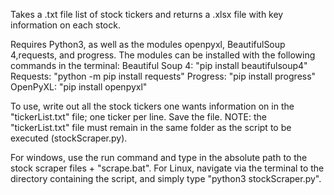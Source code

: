 Takes a .txt file list of stock tickers and returns a .xlsx file with key information on each stock.

Requires Python3, as well as the modules openpyxl, BeautifulSoup 4,requests, and progress. The modules can be installed with the following commands in the terminal: 
Beautiful Soup 4: "pip install beautifulsoup4" 
Requests: "python -m pip install requests" 
Progress: "pip install progress" 
OpenPyXL: "pip install openpyxl"

To use, write out all the stock tickers one wants information on in the "tickerList.txt" file; one ticker per line. Save the file. 
NOTE: the "tickerList.txt" file must remain in the same folder as the script to be executed (stockScraper.py).

For windows, use the run command and type in the absolute path to the stock scraper files + "scrape.bat". 
For Linux, navigate via the terminal to the directory containing the script, and simply type "python3 stockScraper.py".
